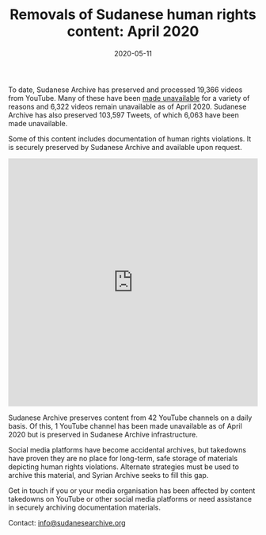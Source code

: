 ﻿---
layout: contentwithsiblings.html
title: "Removals of Sudanese human rights content: April 2020"
date: 2020-05-11
desc: "Amount of content preserved, made unavailable and restored"
image: /assets/takedowns.jpg
---

To date, Sudanese Archive has preserved and processed 19,366 videos from YouTube. Many of these have been [made unavailable](https://sudanesearchive.org/en/tech-advocacy) for a variety of reasons and 6,322 videos remain unavailable as of April 2020. Sudanese Archive has also preserved 103,597 Tweets, of which 6,063 have been made unavailable.

Some of this content includes documentation of human rights violations. It is securely preserved by Sudanese Archive and available upon request.

<iframe width="100%" height="500" src="https://www.youtube.com/embed/ZkMYn3n9_jE" frameborder="0" allow="accelerometer; autoplay; encrypted-media; gyroscope; picture-in-picture" allowfullscreen></iframe>

Sudanese Archive preserves content from 42 YouTube channels on a daily basis. Of this, 1 YouTube channel has been made unavailable as of April 2020 but is preserved in Sudanese Archive infrastructure. 

Social media platforms have become accidental archives, but takedowns have proven they are no place for long-term, safe storage of materials depicting human rights violations. Alternate strategies must be used to archive this material, and Syrian Archive seeks to fill this gap.

Get in touch if you or your media organisation has been affected by content takedowns on YouTube or other social media platforms or need assistance in securely archiving documentation materials.

Contact: info@sudanesearchive.org
